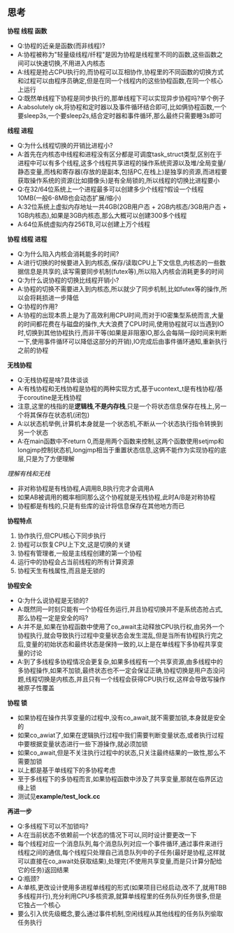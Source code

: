 ## 思考

**协程 线程 函数**
- Q:协程的近亲是函数(而非线程)?
- A:协程被称为"轻量级线程/纤程"是因为协程是线程里不同的函数,这些函数之间可以快速切换,不用进入内核态
- A:线程是抢占CPU执行的,而协程可以互相协作,协程里的不同函数的切换方式和过程可以由程序员确定,但是在同一个线程内的这些协程函数,在同一个核心上运行
- Q:既然单线程下协程是同步执行的,那单线程下可以实现异步协程吗?举个例子
- A:absolutely ok,将协程和定时器以及事件循环结合即可,比如俩协程函数,一个要sleep3s,一个要sleep2s,结合定时器和事件循环,那么最终只需要睡3s即可

**线程 进程**
- Q:为什么线程切换的开销比进程小?
- A:首先在内核态中线程和进程没有区分都是可调度task_struct类型,区别在于进程中可以有多个线程,这多个线程共享进程的操作系统资源以及堆/全局变量/静态变量,而栈和寄存器(存放的是副本,包括PC,在栈上)是独享的资源,而进程要获取操作系统的资源(比如摄像头)是有全局锁的,所以线程的切换比进程要小
- Q:在32/64位系统上一个进程最多可以创建多少个线程?假设一个线程10MB(一般6-8MB也会动态扩展/缩小)
- A:32位系统上虚拟内存地址一共4GB(2GB用户态 + 2GB内核态/3GB用户态 + 1GB内核态),如果是3GB内核态,那么大概可以创建300多个线程
- A:64位系统虚拟内存256TB,可以创建上万个线程

**协程 线程 进程**
- Q:为什么陷入内核会消耗能多的时间?
- A:进行切换的时候要进入到内核态,保存/读取CPU上下文信息,内核态的一些数据信息是共享的,读写需要同步机制(futex等),所以陷入内核会消耗更多的时间
- Q:为什么说协程的切换比线程开销小?
- A:协程的切换不需要进入到内核态,所以就少了同步机制,比如futex等的操作,所以会将耗损进一步降低
- Q:协程的作用?
- A:协程的出现本质上是为了高效利用CPU时间,而对于IO密集型系统而言,大量的时间都花费在与磁盘的操作,大大浪费了CPU时间,使用协程就可以当遇到IO时,切换到其他协程执行,而非干等(如果是非阻塞IO,那么会每隔一段时间来判断一下,使用事件循环可以降低这部分的开销),IO完成后由事件循环通知,重新执行之前的协程

**无栈协程**
- Q:无栈协程是啥?具体谈谈
- A:有栈协程和无栈协程是协程的两种实现方式,基于ucontext_t是有栈协程/基于coroutine是无栈协程
- 注意,这里的栈指的是**逻辑栈**,**不是内存栈**,只是一个将状态信息保存在栈上,另一个将其保存在状态机(闭包)
- A:以状态机举例,计算机本身就是一个状态机,不断从一个状态执行指令转换到另一个状态
- A:在main函数中不return 0,而是用两个函数来控制,这两个函数使用setjmp和longjmp控制状态机,longjmp相当于重置状态信息,这俩不能作为实现协程的底层,只是为了方便理解

*理解有栈和无栈*
- 非对称协程是有栈协程,A调用B,B执行完才会调用A
- 如果AB被调用的概率相同那么这个协程就是无栈协程,此时A/B是对称协程
- 协程都是有栈的,只是有些库的设计将信息保存在其他地方而已

**协程特点**
1. 协作执行,但CPU核心下同步执行
2. 协程可以恢复CPU上下文,这是切换的关键
3. 协程有管理者,一般是主线程创建的第一个协程
4. 运行中的协程会占当前线程的所有计算资源
5. 协程天生有栈属性,而且是无锁的

**协程安全**
- Q:为什么说协程是无锁的?
- A:既然同一时刻只能有一个协程任务运行,并且协程切换并不是系统态抢占式,那么协程一定是安全的吗?
- A:并不是,如果在协程函数中使用了co_await主动释放CPU执行权,由另外一个协程执行,就会导致执行过程中变量状态会发生混乱,但是当所有协程执行完之后,变量的初始状态和最终状态是保持一致的,以上是在单线程下多协程共享变量的讨论
- A:到了多线程多协程情况会更复杂,如果多线程有一个共享资源,由多线程中的多协程操作,如果不加锁,最终状态也不一定会保证正确,协程切换是用户态没问题,线程切换是内核态,并且只有一个线程会获得CPU执行权,这样会导致写操作被原子性覆盖

**协程 锁**
- 如果协程在操作共享变量的过程中,没有co_await,就不需要加锁,本身就是安全的
- 如果co_awiat了,如果在逻辑执行过程中我们需要判断变量状态,或者执行过程中要根据变量状态进行一些下游操作,就必须加锁
- 如果co_await,但是不关注执行过程中的状态,只关注最终结果的一致性,那么不需要加锁
- 以上都是基于单线程下的多协程考虑
- 至于多线程下的多协程而言,如果协程函数中涉及了共享变量,那就在临界区边缘上锁
- 测试见**example/test_lock.cc**

**再进一步**
- Q:多线程下可以不加锁吗?
- A:在当前状态不依赖前一个状态的情况下可以,同时设计要更改一下
- 每个线程对应一个消息队列,每个消息队列对应一个事件循环,通过事件来进行线程之间的通信,每个线程只处理自己消息队列中的子任务(最好是协程,这样就可以直接在co_await处获取结果),处理完(不使用共享变量,而是只计算分配给它的任务)返回结果
- Q:瓶颈?
- A:单核,更改设计使用多进程单线程的形式(如果项目已经启动,改不了,就用TBB多线程并行),充分利用CPU多核资源,就算单线程里的任务队列任务很多,但是它独占一个核心
- 要么引入优先级概念,要么通过事件机制,空闲线程从其他线程的任务队列偷取任务执行